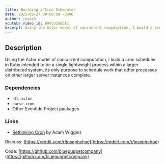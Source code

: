 ```yaml
---
title: Building a Cron Scheduler
date: 2021-08-27 08:00:00 -0600
author: joseph
youtube_video_id: 699CUZaCbIc
excerpt: Using the Actor model of concurrent computation, I build a cron scheduler in Ruby intended to be a single lightweight process within a larger distributed system, its only purpose to schedule work that other processes on other larger server instances complete.
---
```


## Description

Using the Actor model of concurrent computation, I build a cron scheduler in Ruby intended to be a single lightweight process within a larger distributed system, its only purpose to schedule work that other processes on other larger server instances complete.

### Dependencies

- `ntl-actor`
- `parse-cron`
- Other Eventide Project packages

### Links

- [Rethinking Cron](https://adam.herokuapp.com/past/2010/4/13/rethinking_cron/) by Adam Wiggins

Discuss: [https://reddit.com/r/josephchoe](https://reddit.com/r/josephchoe)

Code: [https://github.com/bluepuppetcompany](https://github.com/bluepuppetcompany)
